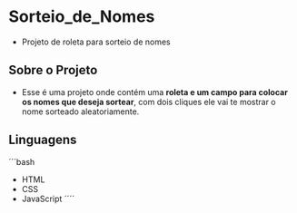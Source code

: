 # Sorteio_de_Nomes
- Projeto de roleta para sorteio de nomes

## Sobre o Projeto

- Esse é uma projeto onde contém uma **roleta e um campo para colocar os nomes que deseja sortear**, com dois cliques ele vai te mostrar o nome sorteado aleatoriamente.

## Linguagens
´´´bash
- HTML
- CSS
- JavaScript
´´´´

